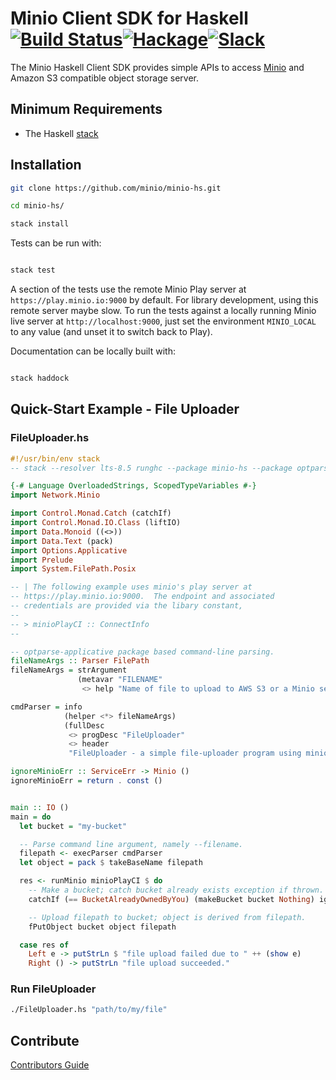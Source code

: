 # Minio Client SDK for Haskell [![Build Status](https://travis-ci.org/minio/minio-hs.svg?branch=master)](https://travis-ci.org/minio/minio-hs)[![Hackage](https://img.shields.io/hackage/v/minio-hs.svg)](https://hackage.haskell.org/package/minio-hs)[![Slack](https://slack.minio.io/slack?type=svg)](https://slack.minio.io)

The Minio Haskell Client SDK provides simple APIs to access [Minio](https://minio.io) and Amazon S3 compatible object storage server.

## Minimum Requirements

- The Haskell [stack](https://docs.haskellstack.org/en/stable/README/)

## Installation

```sh
git clone https://github.com/minio/minio-hs.git

cd minio-hs/

stack install
```

Tests can be run with:

```sh

stack test

```

A section of the tests use the remote Minio Play server at
`https://play.minio.io:9000` by default. For library development,
using this remote server maybe slow. To run the tests against a
locally running Minio live server at `http://localhost:9000`, just set
the environment `MINIO_LOCAL` to any value (and unset it to switch
back to Play).

Documentation can be locally built with:

```sh

stack haddock

```

## Quick-Start Example - File Uploader

### FileUploader.hs
``` haskell
#!/usr/bin/env stack
-- stack --resolver lts-8.5 runghc --package minio-hs --package optparse-applicative --package filepath

{-# Language OverloadedStrings, ScopedTypeVariables #-}
import Network.Minio

import Control.Monad.Catch (catchIf)
import Control.Monad.IO.Class (liftIO)
import Data.Monoid ((<>))
import Data.Text (pack)
import Options.Applicative
import Prelude
import System.FilePath.Posix

-- | The following example uses minio's play server at
-- https://play.minio.io:9000.  The endpoint and associated
-- credentials are provided via the libary constant,
--
-- > minioPlayCI :: ConnectInfo
--

-- optparse-applicative package based command-line parsing.
fileNameArgs :: Parser FilePath
fileNameArgs = strArgument
               (metavar "FILENAME"
                <> help "Name of file to upload to AWS S3 or a Minio server")

cmdParser = info
            (helper <*> fileNameArgs)
            (fullDesc
             <> progDesc "FileUploader"
             <> header
             "FileUploader - a simple file-uploader program using minio-hs")

ignoreMinioErr :: ServiceErr -> Minio ()
ignoreMinioErr = return . const ()


main :: IO ()
main = do
  let bucket = "my-bucket"

  -- Parse command line argument, namely --filename.
  filepath <- execParser cmdParser
  let object = pack $ takeBaseName filepath

  res <- runMinio minioPlayCI $ do
    -- Make a bucket; catch bucket already exists exception if thrown.
    catchIf (== BucketAlreadyOwnedByYou) (makeBucket bucket Nothing) ignoreMinioErr

    -- Upload filepath to bucket; object is derived from filepath.
    fPutObject bucket object filepath

  case res of
    Left e -> putStrLn $ "file upload failed due to " ++ (show e)
    Right () -> putStrLn "file upload succeeded."
```

### Run FileUploader

``` sh
./FileUploader.hs "path/to/my/file"

```

## Contribute

[Contributors Guide](https://github.com/minio/minio-hs/blob/master/CONTRIBUTING.md)

